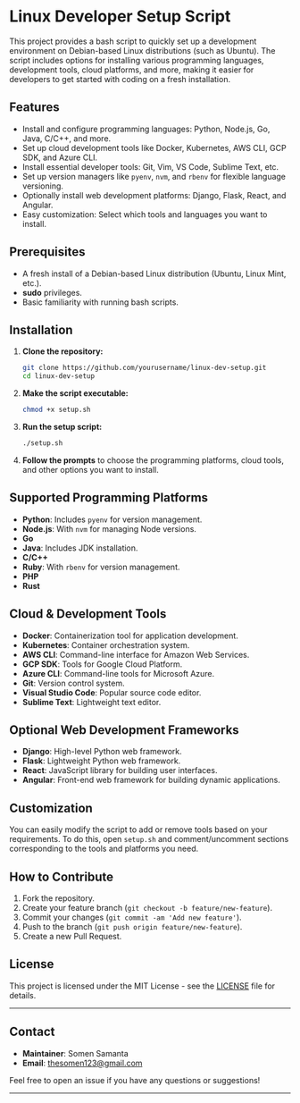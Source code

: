 # Linux Developer Setup Script

This project provides a bash script to quickly set up a development environment on Debian-based Linux distributions (such as Ubuntu). The script includes options for installing various programming languages, development tools, cloud platforms, and more, making it easier for developers to get started with coding on a fresh installation.

## Features

- Install and configure programming languages: Python, Node.js, Go, Java, C/C++, and more.
- Set up cloud development tools like Docker, Kubernetes, AWS CLI, GCP SDK, and Azure CLI.
- Install essential developer tools: Git, Vim, VS Code, Sublime Text, etc.
- Set up version managers like `pyenv`, `nvm`, and `rbenv` for flexible language versioning.
- Optionally install web development platforms: Django, Flask, React, and Angular.
- Easy customization: Select which tools and languages you want to install.

## Prerequisites

- A fresh install of a Debian-based Linux distribution (Ubuntu, Linux Mint, etc.).
- **sudo** privileges.
- Basic familiarity with running bash scripts.

## Installation

1. **Clone the repository:**
   ```bash
   git clone https://github.com/yourusername/linux-dev-setup.git
   cd linux-dev-setup
   ```

2. **Make the script executable:**
   ```bash
   chmod +x setup.sh
   ```

3. **Run the setup script:**
   ```bash
   ./setup.sh
   ```

4. **Follow the prompts** to choose the programming platforms, cloud tools, and other options you want to install.

## Supported Programming Platforms

- **Python**: Includes `pyenv` for version management.
- **Node.js**: With `nvm` for managing Node versions.
- **Go**
- **Java**: Includes JDK installation.
- **C/C++**
- **Ruby**: With `rbenv` for version management.
- **PHP**
- **Rust**

## Cloud & Development Tools

- **Docker**: Containerization tool for application development.
- **Kubernetes**: Container orchestration system.
- **AWS CLI**: Command-line interface for Amazon Web Services.
- **GCP SDK**: Tools for Google Cloud Platform.
- **Azure CLI**: Command-line tools for Microsoft Azure.
- **Git**: Version control system.
- **Visual Studio Code**: Popular source code editor.
- **Sublime Text**: Lightweight text editor.

## Optional Web Development Frameworks

- **Django**: High-level Python web framework.
- **Flask**: Lightweight Python web framework.
- **React**: JavaScript library for building user interfaces.
- **Angular**: Front-end web framework for building dynamic applications.

## Customization

You can easily modify the script to add or remove tools based on your requirements. To do this, open `setup.sh` and comment/uncomment sections corresponding to the tools and platforms you need.

## How to Contribute

1. Fork the repository.
2. Create your feature branch (`git checkout -b feature/new-feature`).
3. Commit your changes (`git commit -am 'Add new feature'`).
4. Push to the branch (`git push origin feature/new-feature`).
5. Create a new Pull Request.

## License

This project is licensed under the MIT License - see the [LICENSE](LICENSE) file for details.

---

## Contact

- **Maintainer**: Somen Samanta
- **Email**: thesomen123@gmail.com

Feel free to open an issue if you have any questions or suggestions!

---
